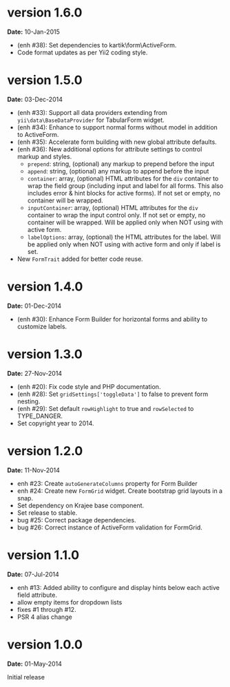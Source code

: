 version 1.6.0
=============
**Date:** 10-Jan-2015

- (enh #38): Set dependencies to kartik\form\ActiveForm.
- Code format updates as per Yii2 coding style.

version 1.5.0
=============
**Date:** 03-Dec-2014

- (enh #33): Support all data providers extending from `yii\data\BaseDataProvider` for TabularForm widget.
- (enh #34): Enhance to support normal forms without model in addition to ActiveForm.
- (enh #35): Accelerate form building with new global attribute defaults.
- (enh #36): New additional options for attribute settings to control markup and styles.
    - `prepend`: string, (optional) any markup to prepend before the input
    - `append`: string, (optional) any markup to append before the input
    - `container`: array, (optional) HTML attributes for the `div` container to wrap the 
      field group (including input and label for all forms. This also includes error 
      & hint blocks for active forms).  If not set or empty, no container will be wrapped.
    - `inputContainer`: array, (optional) HTML attributes for the `div` container to wrap the 
      input control only. If not set or empty, no container will be wrapped. Will be applied 
      only when NOT using with active form.
    - `labelOptions`: array, (optional) the HTML attributes for the label. Will be applied only when NOT using with active form and only if label is set.
- New `FormTrait` added for better code reuse.

version 1.4.0
=============
**Date:** 01-Dec-2014

- (enh #30): Enhance Form Builder for horizontal forms and ability to customize labels.

version 1.3.0
=============
**Date:** 27-Nov-2014

- (enh #20): Fix code style and PHP documentation.
- (enh #28): Set `gridSettings['toggleData']` to false to prevent form nesting.
- (enh #29): Set default `rowHighlight` to true and `rowSelected` to TYPE_DANGER.
- Set copyright year to 2014.


version 1.2.0
=============
**Date:** 11-Nov-2014

- enh #23: Create `autoGenerateColumns` property for Form Builder
- enh #24: Create new `FormGrid` widget. Create bootstrap grid layouts in a snap.
- Set dependency on Krajee base component.
- Set release to stable.
- bug #25: Correct package dependencies.
- bug #26: Correct instance of ActiveForm validation for FormGrid.

version 1.1.0
=============
**Date:** 07-Jul-2014

- enh #13: Added ability to configure and display hints below each active field attribute.
- allow empty items for dropdown lists
- fixes #1 through #12.
- PSR 4 alias change


version 1.0.0
=============
**Date:** 01-May-2014

Initial release